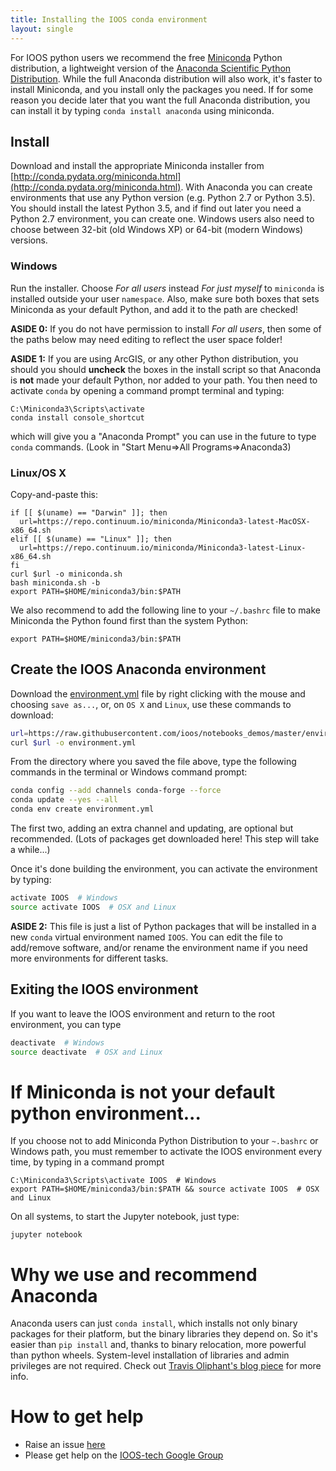 ```yaml
---
title: Installing the IOOS conda environment
layout: single
---
```


For IOOS python users we recommend the free
[Miniconda](http://conda.pydata.org/miniconda.html) Python distribution,
a lightweight version of the [Anaconda Scientific Python Distribution](https://store.continuum.io/cshop/anaconda/).
While the full Anaconda distribution will also work,
it's faster to install Miniconda,
and you install only the packages you need.
If for some reason you decide later that you want the full Anaconda distribution,
you can install it by typing `conda install anaconda` using miniconda.

## Install

Download and install the appropriate Miniconda installer from [http://conda.pydata.org/miniconda.html](http://conda.pydata.org/miniconda.html).
With Anaconda you can create environments that use any Python version (e.g. Python 2.7 or Python 3.5).
You should install the latest Python 3.5,
and if find out later you need a Python 2.7 environment,
you can create one.
Windows users also need to choose between 32-bit (old Windows XP) or 64-bit (modern Windows) versions.

### Windows

Run the installer.
Choose *For all users* instead *For just myself* to `miniconda` is installed outside
your user `namespace`. Also, make sure both boxes that sets Miniconda as your default Python,
and add it to the path are checked!

**ASIDE 0:** If you do not have permission to install *For all users*,
then some of the paths below may need editing to reflect the user space folder!

**ASIDE 1:** If you are using ArcGIS,
or any other Python distribution,
you should you should **uncheck** the boxes in the install script so that Anaconda is **not** made your default Python,
nor added to your path.
You then need to activate `conda` by opening a command prompt terminal and typing:

```
C:\Miniconda3\Scripts\activate
conda install console_shortcut
```

which will give you a "Anaconda Prompt" you can use in the future to type `conda` commands.
(Look in "Start Menu=>All Programs=>Anaconda3)

### Linux/OS X

Copy-and-paste this:

```shell
if [[ $(uname) == "Darwin" ]]; then
  url=https://repo.continuum.io/miniconda/Miniconda3-latest-MacOSX-x86_64.sh
elif [[ $(uname) == "Linux" ]]; then
  url=https://repo.continuum.io/miniconda/Miniconda3-latest-Linux-x86_64.sh
fi
curl $url -o miniconda.sh
bash miniconda.sh -b
export PATH=$HOME/miniconda3/bin:$PATH
```

We also recommend to add the following line to your `~/.bashrc` file to make Miniconda the Python found first than the system Python:

```
export PATH=$HOME/miniconda3/bin:$PATH
```

## Create the IOOS Anaconda environment

Download the [environment.yml](https://raw.githubusercontent.com/ioos/notebooks_demos/master/environment.yml) file by right clicking with the mouse and choosing `save as...`,
or, on `OS X` and `Linux`, use these commands to download:

```bash
url=https://raw.githubusercontent.com/ioos/notebooks_demos/master/environment.yml
curl $url -o environment.yml
```

From the directory where you saved the file above,
type the following commands in the terminal or Windows command prompt:

```bash
conda config --add channels conda-forge --force
conda update --yes --all
conda env create environment.yml
```

The first two, adding an extra channel and updating, are optional but recommended.
(Lots of packages get downloaded here! This step will take a while...)

Once it's done building the environment,
you can activate the environment by typing:

```bash
activate IOOS  # Windows
source activate IOOS  # OSX and Linux
```

**ASIDE 2:** This file is just a list of Python packages that will be installed in a new `conda` virtual environment named `IOOS`.
You can edit the file to add/remove software,
and/or rename the environment name if you need more environments for different tasks.

## Exiting the IOOS environment

If you want to leave the IOOS environment and return to the root environment,
you can type

```bash
deactivate  # Windows
source deactivate  # OSX and Linux
```

# If Miniconda is not your default python environment...

If you choose not to add Miniconda Python Distribution to your `~.bashrc` or Windows path,
you must remember to activate the IOOS environment every time,
by typing in a command prompt

```
C:\Miniconda3\Scripts\activate IOOS  # Windows
export PATH=$HOME/miniconda3/bin:$PATH && source activate IOOS  # OSX and Linux
```

On all systems, to start the Jupyter notebook, just type:

```
jupyter notebook
```

# Why we use and recommend Anaconda

Anaconda users can just `conda install`,
which installs not only binary packages for their platform,
but the binary libraries they depend on.
So it's easier than `pip install` and, thanks to binary relocation,
more powerful than python wheels.
System-level installation of libraries and admin privileges are not required.
Check out [Travis Oliphant's blog piece](http://technicaldiscovery.blogspot.com/2013/12/why-i-promote-conda.html) for more info.

# How to get help

* Raise an issue [here](https://github.com/ioos/notebooks_demos/issues)
* Please get help on the [IOOS-tech Google Group](https://groups.google.com/forum/?hl=en#!forum/ioos_tech)
